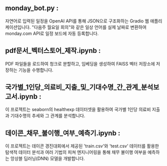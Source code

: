## **monday_bot.py :**
자연어로 입력된 일정을 OpenAI API를 통해 JSON으로 구조화하는 Gradio 웹 애플리케이션입니다.
"다음주 월요일 회의"와 같은 일상 언어를 실제 날짜로 변환하여 monday.com API로 일정 보드에 자동 등록합니다.


## **pdf문서_벡터스토어_제작.ipynb :**
PDF 파일들을 로드하여 청크로 분할하고, 임베딩을 생성하여 FAISS 벡터 저장소에 저장하는 기능을 수행합니다.

## 국가별_1인당_의료비_지출_및_기대수명_간_관계_분석보고서.ipynb :
이 프로젝트는 seaborn의 healthexp 데이터셋을 활용하여 국가별 1인당 의료비 지출과 기대수명의 추세와 그 관계를 분석합니다.

## 데이콘_채무_불이행_여부_예측기.ipynb :
이 프로젝트는 데이콘 경진대회에서 제공된 'train.csv'와 'test.csv' 데이터를 활용한 탐색적 데이터 분석과 여러 기법의 피쳐 엔지니어링을 통해 채무 불이행 여부을 예측하는 앙상블 딥러닝(DNN) 모델을 개발합니다.
